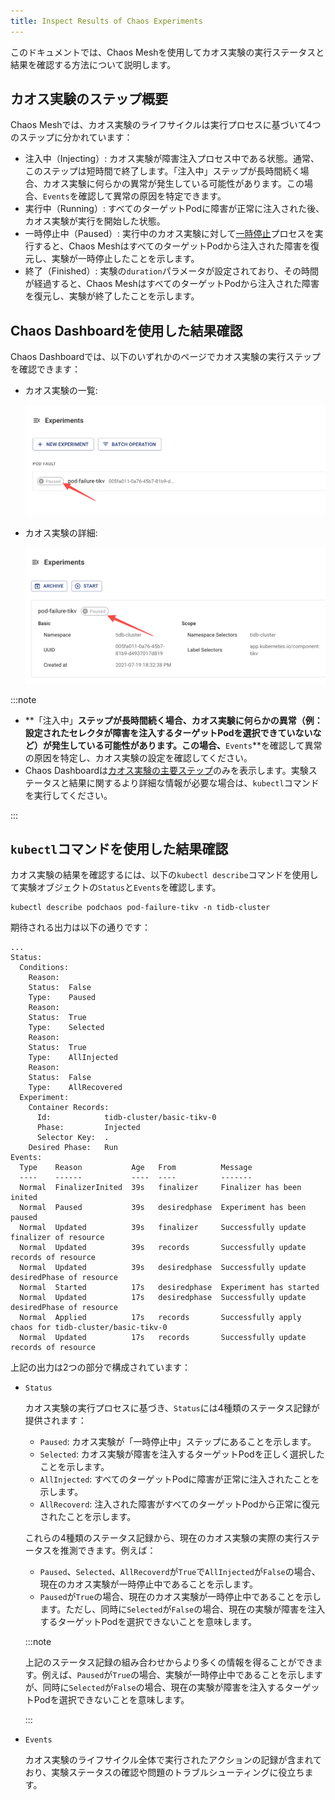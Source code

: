 ```yaml
---
title: Inspect Results of Chaos Experiments
---
```


このドキュメントでは、Chaos Meshを使用してカオス実験の実行ステータスと結果を確認する方法について説明します。

## カオス実験のステップ概要

Chaos Meshでは、カオス実験のライフサイクルは実行プロセスに基づいて4つのステップに分かれています：

- 注入中（Injecting）: カオス実験が障害注入プロセス中である状態。通常、このステップは短時間で終了します。「注入中」ステップが長時間続く場合、カオス実験に何らかの異常が発生している可能性があります。この場合、`Events`を確認して異常の原因を特定できます。
- 実行中（Running）: すべてのターゲットPodに障害が正常に注入された後、カオス実験が実行を開始した状態。
- 一時停止中（Paused）: 実行中のカオス実験に対して[一時停止](run-a-chaos-experiment.md#pause-chaos-experiments)プロセスを実行すると、Chaos MeshはすべてのターゲットPodから注入された障害を復元し、実験が一時停止したことを示します。
- 終了（Finished）: 実験の`duration`パラメータが設定されており、その時間が経過すると、Chaos MeshはすべてのターゲットPodから注入された障害を復元し、実験が終了したことを示します。

## Chaos Dashboardを使用した結果確認

Chaos Dashboardでは、以下のいずれかのページでカオス実験の実行ステップを確認できます：

- カオス実験の一覧:

  ![実験ステータス](img/list_chaos_status.png)

- カオス実験の詳細:

  ![実験ステータス](img/chaos_detail_status.png)

:::note

- **「注入中」**ステップが長時間続く場合、カオス実験に何らかの異常（例：設定されたセレクタが障害を注入するターゲットPodを選択できていないなど）が発生している可能性があります。この場合、**`Events`**を確認して異常の原因を特定し、カオス実験の設定を確認してください。
- Chaos Dashboardは[カオス実験の主要ステップ](#introduction-to-steps-of-a-chaos-experiment)のみを表示します。実験ステータスと結果に関するより詳細な情報が必要な場合は、`kubectl`コマンドを実行してください。

:::

## `kubectl`コマンドを使用した結果確認

カオス実験の結果を確認するには、以下の`kubectl describe`コマンドを使用して実験オブジェクトの`Status`と`Events`を確認します。

```shell
kubectl describe podchaos pod-failure-tikv -n tidb-cluster
```

期待される出力は以下の通りです：

```shell
...
Status:
  Conditions:
    Reason:
    Status:  False
    Type:    Paused
    Reason:
    Status:  True
    Type:    Selected
    Reason:
    Status:  True
    Type:    AllInjected
    Reason:
    Status:  False
    Type:    AllRecovered
  Experiment:
    Container Records:
      Id:            tidb-cluster/basic-tikv-0
      Phase:         Injected
      Selector Key:  .
    Desired Phase:   Run
Events:
  Type    Reason           Age   From          Message
  ----    ------           ----  ----          -------
  Normal  FinalizerInited  39s   finalizer     Finalizer has been inited
  Normal  Paused           39s   desiredphase  Experiment has been paused
  Normal  Updated          39s   finalizer     Successfully update finalizer of resource
  Normal  Updated          39s   records       Successfully update records of resource
  Normal  Updated          39s   desiredphase  Successfully update desiredPhase of resource
  Normal  Started          17s   desiredphase  Experiment has started
  Normal  Updated          17s   desiredphase  Successfully update desiredPhase of resource
  Normal  Applied          17s   records       Successfully apply chaos for tidb-cluster/basic-tikv-0
  Normal  Updated          17s   records       Successfully update records of resource
```

上記の出力は2つの部分で構成されています：

- `Status`

  カオス実験の実行プロセスに基づき、`Status`には4種類のステータス記録が提供されます：

  - `Paused`: カオス実験が「一時停止中」ステップにあることを示します。
  - `Selected`: カオス実験が障害を注入するターゲットPodを正しく選択したことを示します。
  - `AllInjected`: すべてのターゲットPodに障害が正常に注入されたことを示します。
  - `AllRecoverd`: 注入された障害がすべてのターゲットPodから正常に復元されたことを示します。

  これらの4種類のステータス記録から、現在のカオス実験の実際の実行ステータスを推測できます。例えば：

  - `Paused`、`Selected`、`AllRecoverd`が`True`で`AllInjected`が`False`の場合、現在のカオス実験が一時停止中であることを示します。
  - `Paused`が`True`の場合、現在のカオス実験が一時停止中であることを示します。ただし、同時に`Selected`が`False`の場合、現在の実験が障害を注入するターゲットPodを選択できないことを意味します。

  :::note

  上記のステータス記録の組み合わせからより多くの情報を得ることができます。例えば、`Paused`が`True`の場合、実験が一時停止中であることを示しますが、同時に`Selected`が`False`の場合、現在の実験が障害を注入するターゲットPodを選択できないことを意味します。

  :::

- `Events`

  カオス実験のライフサイクル全体で実行されたアクションの記録が含まれており、実験ステータスの確認や問題のトラブルシューティングに役立ちます。